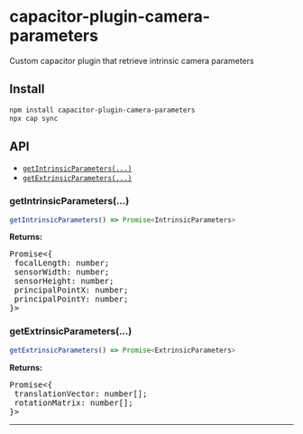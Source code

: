 # capacitor-plugin-camera-parameters

Custom capacitor plugin that retrieve intrinsic camera parameters

## Install

```bash
npm install capacitor-plugin-camera-parameters
npx cap sync
```

## API

<docgen-index>

* [`getIntrinsicParameters(...)`](#getIntrinsicParameters)
* [`getExtrinsicParameters(...)`](#getExtrinsicParameters)

</docgen-index>

<docgen-api>
<!--Update the source file JSDoc comments and rerun docgen to update the docs below-->

### getIntrinsicParameters(...)

```typescript
getIntrinsicParameters() => Promise<IntrinsicParameters>
```

**Returns:**
<pre>
Promise&lt;{ 
&emsp;focalLength: number;
&emsp;sensorWidth: number;
&emsp;sensorHeight: number;
&emsp;principalPointX: number;
&emsp;principalPointY: number;
}&gt;</pre>

### getExtrinsicParameters(...)

```typescript
getExtrinsicParameters() => Promise<ExtrinsicParameters>
```

**Returns:**
<pre>
Promise&lt;{ 
&emsp;translationVector: number[];
&emsp;rotationMatrix: number[];
}&gt;</pre>

--------------------

</docgen-api>

